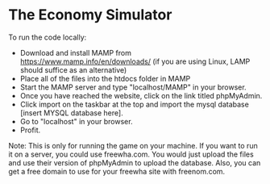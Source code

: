 # The Economy Simulator
To run the code locally:
* Download and install MAMP from https://www.mamp.info/en/downloads/ (if you are using Linux, LAMP should suffice as an alternative)
* Place all of the files into the htdocs folder in MAMP
* Start the MAMP server and type "localhost/MAMP" in your browser.
* Once you have reached the website, click on the link titled phpMyAdmin.
* Click import on the taskbar at the top and import the mysql database [insert MYSQL database here].
* Go to "localhost" in your browser.
* Profit. 

Note: This is only for running the game on your machine. If you want to run it on a server, you could use freewha.com. You would just upload the files and use their version of phpMyAdmin to upload the database. Also, you can get a free domain to use for your freewha site with freenom.com.